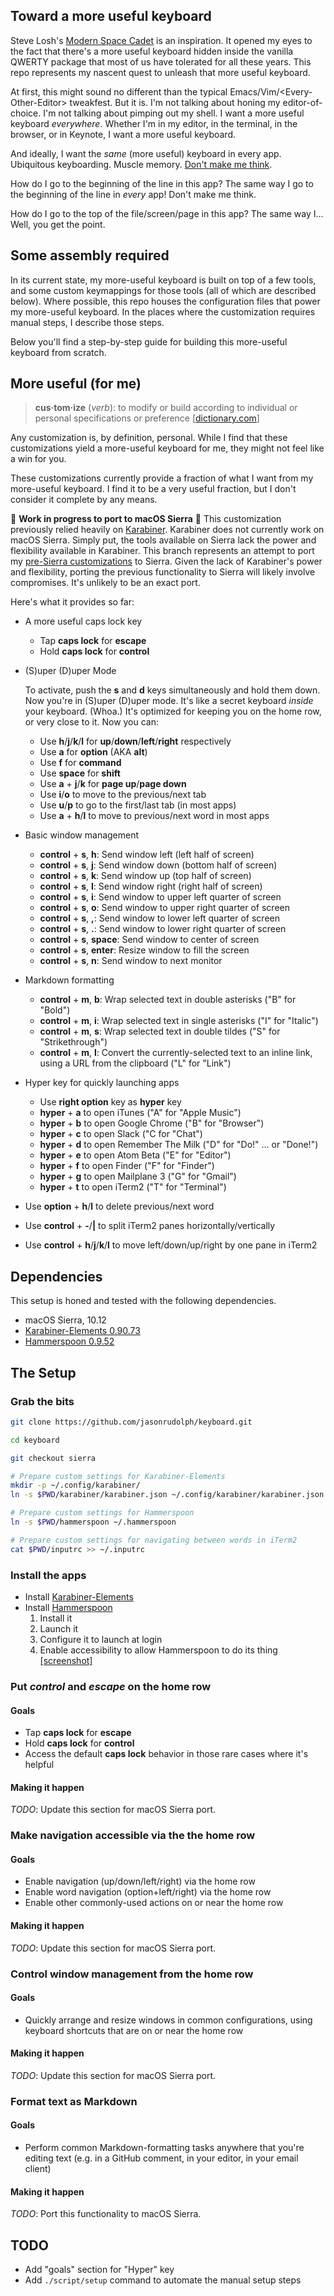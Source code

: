 ## Toward a more useful keyboard

Steve Losh's [Modern Space Cadet][modern-space-cadet] is an inspiration.
It opened my eyes to the fact that there's a more useful keyboard hidden inside the vanilla QWERTY package that most of us have tolerated for all these years.
This repo represents my nascent quest to unleash that more useful keyboard.

At first, this might sound no different than the typical Emacs/Vim/\<Every-Other-Editor> tweakfest.
But it is.
I'm not talking about honing my editor-of-choice.
I'm not talking about pimping out my shell.
I want a more useful keyboard _everywhere_.
Whether I'm in my editor, in the terminal, in the browser, or in Keynote,
I want a more useful keyboard.

And ideally, I want the _same_ (more useful) keyboard in every app.
Ubiquitous keyboarding.
Muscle memory.
[Don't make me think][don't-make-me-think].

How do I go to the beginning of the line in this app?
The same way I go to the beginning of the line in _every_ app!
Don't make me think.

How do I go to the top of the file/screen/page in this app?
The same way I...
Well, you get the point.

## Some assembly required

In its current state, my more-useful keyboard is built on top of a few tools, and some custom keymappings for those tools (all of which are described below).
Where possible, this repo houses the configuration files that power my more-useful keyboard.
In the places where the customization requires manual steps, I describe those steps.

Below you'll find a step-by-step guide for building this more-useful keyboard from scratch.

## More useful (for me)

> **cus·tom·ize** (_verb_): to modify or build according to individual or personal specifications or preference [[dictionary.com][customize]]

Any customization is, by definition, personal.
While I find that these customizations yield a more-useful keyboard for me, they might not feel like a win for you.

These customizations currently provide a fraction of what I want from my more-useful keyboard.
I find it to be a very useful fraction, but I don't consider it complete by any means.

<a name="sierra-port"></a>:construction: **Work in progress to port to macOS Sierra** :construction: This customization previously relied heavily on [Karabiner](https://pqrs.org/osx/karabiner/). Karabiner does not currently work on macOS Sierra. Simply put, the tools available on Sierra lack the power and flexibility available in Karabiner. This branch represents an attempt to port my [pre-Sierra customizations](https://github.com/jasonrudolph/keyboard/blob/e19948b26cc569e41637d60a5357d1d2e46669eb/README.md#more-useful-for-me) to Sierra. Given the lack of Karabiner's power and flexibility, porting the previous functionality to Sierra will likely involve compromises. It's unlikely to be an exact port.

Here's what it provides so far:

- A more useful caps lock key
    - Tap **caps lock** for **escape**
    - Hold **caps lock** for **control**

- (S)uper (D)uper Mode

  To activate, push the **s** and **d** keys simultaneously and hold them down. Now you're in (S)uper (D)uper mode. It's like a secret keyboard _inside_ your keyboard. (Whoa.) It's optimized for keeping you on the home row, or very close to it. Now you can:

    - Use **h**/**j**/**k**/**l** for **up**/**down**/**left**/**right** respectively
    - Use **a** for **option** (AKA **alt**)
    - Use **f** for **command**
    - Use **space** for **shift**
    - Use **a** + **j**/**k** for **page up**/**page down**
    - Use **i**/**o** to move to the previous/next tab
    - Use **u**/**p** to go to the first/last tab (in most apps)
    - Use **a** + **h**/**l** to move to previous/next word in most apps

- Basic window management
    - **control** + **s**, **h**: Send window left (left half of screen)
    - **control** + **s**, **j**: Send window down (bottom half of screen)
    - **control** + **s**, **k**: Send window up (top half of screen)
    - **control** + **s**, **l**: Send window right (right half of screen)
    - **control** + **s**, **i**: Send window to upper left quarter of screen
    - **control** + **s**, **o**: Send window to upper right quarter of screen
    - **control** + **s**, **,**: Send window to lower left quarter of screen
    - **control** + **s**, **.**: Send window to lower right quarter of screen
    - **control** + **s**, **space**: Send window to center of screen
    - **control** + **s**, **enter**: Resize window to fill the screen
    - **control** + **s**, **n**: Send window to next monitor

- Markdown formatting
    - **control** + **m**, **b**: Wrap selected text in double asterisks ("B" for "Bold")
    - **control** + **m**, **i**: Wrap selected text in single asterisks ("I" for "Italic")
    - **control** + **m**, **s**: Wrap selected text in double tildes ("S" for "Strikethrough")
    - **control** + **m**, **l**: Convert the currently-selected text to an inline link, using a URL from the clipboard ("L" for "Link")

- Hyper key for quickly launching apps
    - Use **right option** key as **hyper** key
    - **hyper** + **a** to open iTunes ("A" for "Apple Music")
    - **hyper** + **b** to open Google Chrome ("B" for "Browser")
    - **hyper** + **c** to open Slack ("C for "Chat")
    - **hyper** + **d** to open Remember The Milk ("D" for "Do!" ... or "Done!")
    - **hyper** + **e** to open Atom Beta ("E" for "Editor")
    - **hyper** + **f** to open Finder ("F" for "Finder")
    - **hyper** + **g** to open Mailplane 3 ("G" for "Gmail")
    - **hyper** + **t** to open iTerm2 ("T" for "Terminal")

- Use **option** + **h**/**l** to delete previous/next word

- Use **control** + **-**/**|** to split iTerm2 panes horizontally/vertically

- Use **control** + **h**/**j**/**k**/**l** to move left/down/up/right by one pane in iTerm2

## Dependencies

This setup is honed and tested with the following dependencies.

- macOS Sierra, 10.12
- [Karabiner-Elements 0.90.73][karabiner]
- [Hammerspoon 0.9.52][hammerspoon]

## The Setup

### Grab the bits

```sh
git clone https://github.com/jasonrudolph/keyboard.git

cd keyboard

git checkout sierra

# Prepare custom settings for Karabiner-Elements
mkdir -p ~/.config/karabiner/
ln -s $PWD/karabiner/karabiner.json ~/.config/karabiner/karabiner.json

# Prepare custom settings for Hammerspoon
ln -s $PWD/hammerspoon ~/.hammerspoon

# Prepare custom settings for navigating between words in iTerm2
cat $PWD/inputrc >> ~/.inputrc
```

### Install the apps

- Install [Karabiner-Elements][karabiner]
- Install [Hammerspoon][hammerspoon-releases]
    1. Install it
    2. Launch it
    3. Configure it to launch at login
    4. Enable accessibility to allow Hammerspoon to do its thing [[screenshot]](screenshots/hammerspoon-accessibility-permissions.png)

### Put _control_ and _escape_ on the home row

#### Goals

- Tap **caps lock** for **escape**
- Hold **caps lock** for **control**
- Access the default **caps lock** behavior in those rare cases where it's helpful

#### Making it happen

_TODO_: Update this section for macOS Sierra port.

### Make navigation accessible via the the home row

#### Goals

- Enable navigation (up/down/left/right) via the home row
- Enable word navigation (option+left/right) via the home row
- Enable other commonly-used actions on or near the home row

#### Making it happen

_TODO_: Update this section for macOS Sierra port.

### Control window management from the home row

#### Goals

- Quickly arrange and resize windows in common configurations, using keyboard
  shortcuts that are on or near the home row

#### Making it happen

_TODO_: Update this section for macOS Sierra port.

### Format text as Markdown

#### Goals

- Perform common Markdown-formatting tasks anywhere that you're editing text
  (e.g. in a GitHub comment, in your editor, in your email client)

#### Making it happen

_TODO_: Port this functionality to macOS Sierra.

## TODO

- Add "goals" section for "Hyper" key
- Add `./script/setup` command to automate the manual setup steps

[customize]: http://dictionary.reference.com/browse/customize
[don't-make-me-think]: http://en.wikipedia.org/wiki/Don't_Make_Me_Think
[karabiner]: https://github.com/tekezo/Karabiner-Elements
[hammerspoon]: http://www.hammerspoon.org
[hammerspoon-releases]: https://github.com/Hammerspoon/hammerspoon/releases
[modern-space-cadet]: http://stevelosh.com/blog/2012/10/a-modern-space-cadet
[modern-space-cadet-key-repeat]: http://stevelosh.com/blog/2012/10/a-modern-space-cadet/#controlescape
